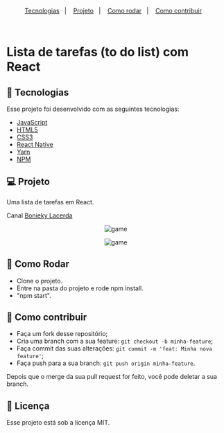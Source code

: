 <p align="center">
  <a href="#rocket-tecnologias">Tecnologias</a>&nbsp;&nbsp;&nbsp;|&nbsp;&nbsp;&nbsp;
  <a href="#-projeto">Projeto</a>&nbsp;&nbsp;&nbsp;|&nbsp;&nbsp;&nbsp;
  <a href="#-como-rodar">Como rodar</a>&nbsp;&nbsp;&nbsp;|&nbsp;&nbsp;&nbsp;
  <a href="#-como-contribuir">Como contribuir</a>&nbsp;&nbsp;&nbsp;
  </p>

<br>

# Lista de tarefas (to do list) com React

## 🚀 Tecnologias

Esse projeto foi desenvolvido com as seguintes tecnologias:

- [JavaScript](https://developer.mozilla.org/pt-BR/docs/Web/JavaScript) 
- [HTML5](https://developer.mozilla.org/pt-BR/docs/Web/HTML/HTML5) 
- [CSS3](https://developer.mozilla.org/pt-BR/docs/Web/CSS) 
- [React Native](https://reactnative.dev/) 
- [Yarn](https://yarnpkg.com/) 
- [NPM](https://www.npmjs.com/) 


## 💻 Projeto

Uma lista de tarefas em React.

Canal [Bonieky Lacerda](https://www.youtube.com/watch?v=95sAtAareR8)

<p align="center">
  <img alt="game" src=".github/game.PNG">
</p>

<p align="center">
  <img alt="game" src=".github/game2.PNG">
</p>

## 🚀 Como Rodar

- Clone o projeto.
- Entre na pasta do projeto e rode npm install.
- "npm start".

## 🤔 Como contribuir

- Faça um fork desse repositório;
- Cria uma branch com a sua feature: `git checkout -b minha-feature`;
- Faça commit das suas alterações: `git commit -m 'feat: Minha nova feature'`;
- Faça push para a sua branch: `git push origin minha-feature`.

Depois que o merge da sua pull request for feito, você pode deletar a sua branch.

## 📝 Licença

Esse projeto está sob a licença MIT.
